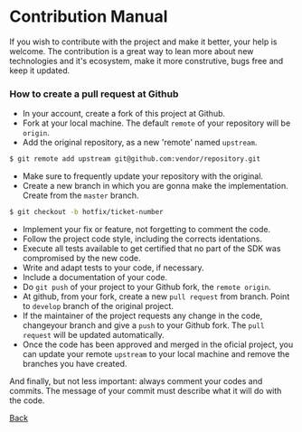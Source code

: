 # Contribution Manual

If you wish to contribute with the project and make it better, your help is welcome.
The contribution is a great way to lean more about new technologies and it's ecosystem, make it more construtive, bugs free and keep it updated.

### How to create a pull request at Github

* In your account, create a fork of this project at Github.
* Fork at your local machine. The default `remote` of your repository will be `origin`.
* Add the original repository, as a new 'remote' named `upstream`.    
```bash
$ git remote add upstream git@github.com:vendor/repository.git
```
* Make sure to frequently update your repository with the original. 
* Create a new branch in which you are gonna make the implementation. Create from the `master` branch.
```bash
$ git checkout -b hotfix/ticket-number
```
* Implement your fix or feature, not forgetting to comment the code.
* Follow the project code style, including the corrects identations. 
* Execute all tests available to get certified that no part of the SDK was compromised by the new code.
* Write and adapt tests to your code, if necessary.
* Include a documentation of your code.
* Do `git push` of your project to your Github fork, the `remote origin`.
* At github, from your fork, create a new `pull request` from branch. Point to `develop` branch of the original project. 
* If the maintainer of the project requests any change in the code, changeyour branch and give a `push` to your Github fork. The `pull request` will be updated automatically.
* Once the code has been approved and merged in the oficial project, you can update your remote `upstream` to your local machine and remove the branches you have created.

And finally, but not less important: always comment your codes and commits. The message of your commit must describe what it will do with the code.
 
[Back](../README.en_US.md)

